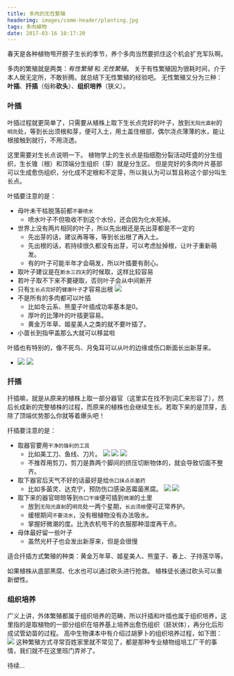```yaml
---
title: 多肉的无性繁殖
headerimg: images/comm-header/planting.jpg
tags: 多肉植物
date: 2017-03-16 10:17:20
---
```

春天是各种植物甩开膀子生长的季节，养个多肉当然要抓住这个机会扩充军队啊。
<!-- more -->
<style>.post-container li img {display: inline-block;width: 200px}</style>
多肉的繁殖就是两类：*有性繁殖* 和 *无性繁殖*。
关于有性繁殖因为很耗时间，介于本人居无定所，不敢折腾。就总结下无性繁殖的经验吧。
无性繁殖又分为三种：**叶插**、**扦插**（俗称**砍头**）、**组织培养**（狭义）。

### 叶插
叶插过程就更简单了，只需要从植株上取下生长点完好的叶子，放到`无阳光直射`的`明亮`处，等到长出须根和芽，便可入土，用土盖住根部，偶尔浇点薄薄的水，能让根接触到就行，不用浇透。

这里需要对生长点说明一下。
植物学上的生长点是指细胞分裂活动旺盛的分生组织，生长锥（根）和顶端分生组织（芽）就是分生区。
但是完好的多肉叶片基部可以生成愈伤组织，分化成不定根和不定芽，所以我认为可以暂且称这个部分叫生长点。

叶插要注意的是：
- 母叶未干枯脱落前都`不要喷水`
	- 喷水叶子不但吸收不到这个水份，还会因为化水死掉。
- 世界上没有两片相同的叶子，所以先出根还是先出芽都是不一定的
	- 先出芽的话，建议再等等，等到长出根了再入土。
	- 先出根的话，若持续很久都没有出芽，可以考虑扯掉根，让叶子重新萌发。
	- 有的叶子可能半年才会萌发，所以叶插要有耐心。
- 取叶子建议是在`断水三四天`的时候取，这样比较容易
- 若叶子取不下来不要硬取，否则叶子会从中间断开
- 只有`生长点完好`的`健康叶子`才容易出根
![](叶片生长点图.jpg)
- 不是所有的多肉都可以叶插
	- 比如冬云系、熊童子叶插成功率基本是0。
	- 厚叶的比薄叶的叶插更容易。
	- 黄金万年草、姬星美人之类的就不要叶插了。
- 小苗长到指甲盖那么大就可以移盆啦

叶插也有特别的，像不死鸟、月兔耳可以从叶的边缘或伤口断面长出新芽来。
- ![](bsn.jpg) ![](yte.jpg)


### 扦插
扦插嘛，就是从原来的植株上取一部分器官（这里实在找不到词汇来形容了），然后长成新的完整植株的过程，而原来的植株也会继续生长。若取下来的是顶芽，去除了顶端优势那么你就等着爆头吧！

扦插要注意的是：
- 取器官要用`干净的锋利的工具`
	- 比如美工刀、鱼线、刀片。
![](mgd.jpg) ![](yx.jpg) ![](dp.jpg)
	- 不推荐用剪刀，剪刀是靠两个脚间的挤压切断物体的，就会导致切面不整齐。
- 取下器官后天气不好的话最好是给`伤口抹点杀菌药`
	- 比如多菌灵、达克宁，预防伤口感染恶霉菌黑腐。
	![](djl.jpg) ![](dkn.jpg)
- 取下来的器官晾晾等到`伤口干燥`便可插到`微潮`的土里
	- 放到`无阳光直射`的`明亮`处一两个星期，`长出须根`便可正常养护。
	- 缓根期间`不要浇水`，没有根植物没有办法吸水。
	- 掌握好微潮的度。比洗衣机甩干的衣服那种湿度再干点。
- 母体最好留一些叶子
	- 虽然光杆子也会发出新芽来，但是会很慢

适合扦插方式繁殖的种类：黄金万年草、姬星美人、熊童子、春上、子持莲华等。

如果植株从底部黑腐、化水也可以通过砍头进行抢救。
植株徒长通过砍头可以重新塑性。

### 组织培养
广义上讲，外体繁殖都属于组织培养的范畴，所以扦插和叶插也属于组织培养，这里指的是取植物的一部分组织在培养基上培养出愈伤组织（胚状体），再分化后形成试管幼苗的过程。
高中生物课本中有介绍过胡萝卜的组织培养过程，如下图：
![](组织培养示意图.jpg)
这种繁殖方式寻常百姓家里就不常见了，都是那种专业植物组培工厂干的事情，我们就不在这里班门弄斧了。

待续...